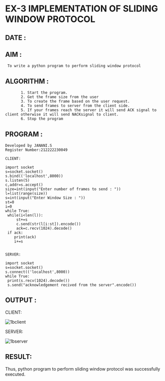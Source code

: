 # EX-3 IMPLEMENTATION OF SLIDING WINDOW PROTOCOL
## DATE :

## AIM :
     To write a python program to perform sliding window protocol
## ALGORITHM :
           1. Start the program.
           2. Get the frame size from the user
           3. To create the frame based on the user request.
           4. To send frames to server from the client side.
           5. If your frames reach the server it will send ACK signal to client otherwise it will send NACKsignal to client.
           6. Stop the program
## PROGRAM :
```
Developed by JANANI.S
Register Number:212222230049

CLIENT:

import socket
s=socket.socket()
s.bind(('localhost',8000))
s.listen(5)
c,addr=s.accept()
size=int(input("Enter number of frames to send : "))
l=list(range(size))
s=int(input("Enter Window Size : "))
st=0
i=0
while True:
 while(i<len(l)):
     st+=s
     c.send(str(l[i:st]).encode())
     ack=c.recv(1024).decode()
 if ack:
    print(ack)
    i+=s 
    
    
SERVER:

import socket
s=socket.socket()
s.connect(('localhost',8000))
while True:
 print(s.recv(1024).decode())
 s.send("acknowledgement recived from the server".encode())
```
## OUTPUT :
CLIENT:

![1bclient](https://github.com/JananiSoundararajan/EX-3/assets/119477549/f7fbc482-fb75-41b1-ab29-1fdce6589bec)

SERVER:

![1bserver](https://github.com/JananiSoundararajan/EX-3/assets/119477549/74d8e097-5c0b-49a1-9931-874749396a79)


## RESULT:

Thus, python program to perform sliding window protocol was successfully executed.
